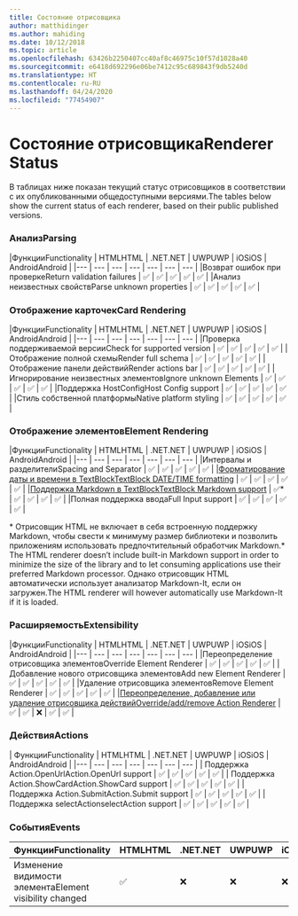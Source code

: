 ```yaml
---
title: Состояние отрисовщика
author: matthidinger
ms.author: mahiding
ms.date: 10/12/2018
ms.topic: article
ms.openlocfilehash: 63426b2250407cc40af8c46975c10f57d1028a40
ms.sourcegitcommit: e6418d692296e06be7412c95c689843f9db5240d
ms.translationtype: HT
ms.contentlocale: ru-RU
ms.lasthandoff: 04/24/2020
ms.locfileid: "77454907"
---
```

# <a name="renderer-status"></a><span data-ttu-id="6937d-102">Состояние отрисовщика</span><span class="sxs-lookup"><span data-stu-id="6937d-102">Renderer Status</span></span>
<span data-ttu-id="6937d-103">В таблицах ниже показан текущий статус отрисовщиков в соответствии с их опубликованными общедоступными версиями.</span><span class="sxs-lookup"><span data-stu-id="6937d-103">The tables below show the current status of each renderer, based on their public published versions.</span></span>

### <a name="parsing"></a><span data-ttu-id="6937d-104">Анализ</span><span class="sxs-lookup"><span data-stu-id="6937d-104">Parsing</span></span>

|<span data-ttu-id="6937d-105">Функции</span><span class="sxs-lookup"><span data-stu-id="6937d-105">Functionality</span></span> | <span data-ttu-id="6937d-106">HTML</span><span class="sxs-lookup"><span data-stu-id="6937d-106">HTML</span></span> | <span data-ttu-id="6937d-107">.NET</span><span class="sxs-lookup"><span data-stu-id="6937d-107">.NET</span></span> | <span data-ttu-id="6937d-108">UWP</span><span class="sxs-lookup"><span data-stu-id="6937d-108">UWP</span></span> | <span data-ttu-id="6937d-109">iOS</span><span class="sxs-lookup"><span data-stu-id="6937d-109">iOS</span></span> | <span data-ttu-id="6937d-110">Android</span><span class="sxs-lookup"><span data-stu-id="6937d-110">Android</span></span> |
|--- | --- | --- | --- | --- | --- | --- |
|<span data-ttu-id="6937d-111">Возврат ошибок при проверке</span><span class="sxs-lookup"><span data-stu-id="6937d-111">Return validation failures</span></span> | ✅ | ✅ | ✅ | ✅ | ✅ |
|<span data-ttu-id="6937d-112">Анализ неизвестных свойств</span><span class="sxs-lookup"><span data-stu-id="6937d-112">Parse unknown properties</span></span> | ✅ | ✅ | ✅ | ✅ | ✅ |

### <a name="card-rendering"></a><span data-ttu-id="6937d-113">Отображение карточек</span><span class="sxs-lookup"><span data-stu-id="6937d-113">Card Rendering</span></span>

|<span data-ttu-id="6937d-114">Функции</span><span class="sxs-lookup"><span data-stu-id="6937d-114">Functionality</span></span> | <span data-ttu-id="6937d-115">HTML</span><span class="sxs-lookup"><span data-stu-id="6937d-115">HTML</span></span> | <span data-ttu-id="6937d-116">.NET</span><span class="sxs-lookup"><span data-stu-id="6937d-116">.NET</span></span> | <span data-ttu-id="6937d-117">UWP</span><span class="sxs-lookup"><span data-stu-id="6937d-117">UWP</span></span> | <span data-ttu-id="6937d-118">iOS</span><span class="sxs-lookup"><span data-stu-id="6937d-118">iOS</span></span> | <span data-ttu-id="6937d-119">Android</span><span class="sxs-lookup"><span data-stu-id="6937d-119">Android</span></span> |
|--- | --- | --- | --- | --- | --- | --- |
|<span data-ttu-id="6937d-120">Проверка поддерживаемой версии</span><span class="sxs-lookup"><span data-stu-id="6937d-120">Check for supported version</span></span> | ✅ | ✅ | ✅ | ✅ | ✅  |
|<span data-ttu-id="6937d-121">Отображение полной схемы</span><span class="sxs-lookup"><span data-stu-id="6937d-121">Render full schema</span></span> | ✅ | ✅ | ✅ | ✅ | ✅ |
|<span data-ttu-id="6937d-122">Отображение панели действий</span><span class="sxs-lookup"><span data-stu-id="6937d-122">Render actions bar</span></span> | ✅ | ✅ | ✅ | ✅ | ✅ |
|<span data-ttu-id="6937d-123">Игнорирование неизвестных элементов</span><span class="sxs-lookup"><span data-stu-id="6937d-123">Ignore unknown Elements</span></span> | ✅ | ✅ | ✅ | ✅ | ✅ |
|<span data-ttu-id="6937d-124">Поддержка HostConfig</span><span class="sxs-lookup"><span data-stu-id="6937d-124">Host Config support</span></span> | ✅ | ✅ | ✅ | ✅ | ✅ |
|<span data-ttu-id="6937d-125">Стиль собственной платформы</span><span class="sxs-lookup"><span data-stu-id="6937d-125">Native platform styling</span></span> | ✅ | ✅ | ✅ | ✅ | ✅ |

### <a name="element-rendering"></a><span data-ttu-id="6937d-126">Отображение элементов</span><span class="sxs-lookup"><span data-stu-id="6937d-126">Element Rendering</span></span>

|<span data-ttu-id="6937d-127">Функции</span><span class="sxs-lookup"><span data-stu-id="6937d-127">Functionality</span></span> | <span data-ttu-id="6937d-128">HTML</span><span class="sxs-lookup"><span data-stu-id="6937d-128">HTML</span></span> | <span data-ttu-id="6937d-129">.NET</span><span class="sxs-lookup"><span data-stu-id="6937d-129">.NET</span></span> | <span data-ttu-id="6937d-130">UWP</span><span class="sxs-lookup"><span data-stu-id="6937d-130">UWP</span></span> | <span data-ttu-id="6937d-131">iOS</span><span class="sxs-lookup"><span data-stu-id="6937d-131">iOS</span></span> | <span data-ttu-id="6937d-132">Android</span><span class="sxs-lookup"><span data-stu-id="6937d-132">Android</span></span> |
|--- | --- | --- | --- | --- | --- | --- |
|<span data-ttu-id="6937d-133">Интервалы и разделители</span><span class="sxs-lookup"><span data-stu-id="6937d-133">Spacing and Separator</span></span> | ✅ | ✅ | ✅ | ✅ | ✅ |
|[<span data-ttu-id="6937d-134">Форматирование даты и времени в TextBlock</span><span class="sxs-lookup"><span data-stu-id="6937d-134">TextBlock DATE/TIME formatting</span></span>](../authoring-cards/text-features.md#datetime-formatting-and-localization) | ✅ | ✅ | ✅ | ✅ | ✅ |
|[<span data-ttu-id="6937d-135">Поддержка Markdown в TextBlock</span><span class="sxs-lookup"><span data-stu-id="6937d-135">TextBlock Markdown support</span></span>](../authoring-cards/text-features.md#markdown) | ✅* | ✅ | ✅ | ✅ | ✅ |
|<span data-ttu-id="6937d-136">Полная поддержка ввода</span><span class="sxs-lookup"><span data-stu-id="6937d-136">Full Input support</span></span> | ✅ | ✅ | ✅ | ✅ | ✅ |

<span data-ttu-id="6937d-137">\* Отрисовщик HTML не включает в себя встроенную поддержку Markdown, чтобы свести к минимуму размер библиотеки и позволить приложениям использовать предпочтительный обработчик Markdown.</span><span class="sxs-lookup"><span data-stu-id="6937d-137">\* The HTML renderer doesn’t include built-in Markdown support in order to minimize the size of the library and to let consuming applications use their preferred Markdown processor.</span></span> <span data-ttu-id="6937d-138">Однако отрисовщик HTML автоматически использует анализатор Markdown-It, если он загружен.</span><span class="sxs-lookup"><span data-stu-id="6937d-138">The HTML renderer will however automatically use Markdown-It if it is loaded.</span></span>

### <a name="extensibility"></a><span data-ttu-id="6937d-139">Расширяемость</span><span class="sxs-lookup"><span data-stu-id="6937d-139">Extensibility</span></span>

|<span data-ttu-id="6937d-140">Функции</span><span class="sxs-lookup"><span data-stu-id="6937d-140">Functionality</span></span> | <span data-ttu-id="6937d-141">HTML</span><span class="sxs-lookup"><span data-stu-id="6937d-141">HTML</span></span> | <span data-ttu-id="6937d-142">.NET</span><span class="sxs-lookup"><span data-stu-id="6937d-142">.NET</span></span> | <span data-ttu-id="6937d-143">UWP</span><span class="sxs-lookup"><span data-stu-id="6937d-143">UWP</span></span> | <span data-ttu-id="6937d-144">iOS</span><span class="sxs-lookup"><span data-stu-id="6937d-144">iOS</span></span> | <span data-ttu-id="6937d-145">Android</span><span class="sxs-lookup"><span data-stu-id="6937d-145">Android</span></span> |
|--- | --- | --- | --- | --- | --- | --- |
|<span data-ttu-id="6937d-146">Переопределение отрисовщика элементов</span><span class="sxs-lookup"><span data-stu-id="6937d-146">Override Element Renderer</span></span> | ✅ | ✅ | ✅ | ✅ | ✅ |
|<span data-ttu-id="6937d-147">Добавление нового отрисовщика элементов</span><span class="sxs-lookup"><span data-stu-id="6937d-147">Add new Element Renderer</span></span> | ✅ | ✅ | ✅ | ✅ | ✅ |
|<span data-ttu-id="6937d-148">Удаление отрисовщика элементов</span><span class="sxs-lookup"><span data-stu-id="6937d-148">Remove Element Renderer</span></span> | ✅ | ✅ | ✅ | ✅ | ✅ |
|[<span data-ttu-id="6937d-149">Переопределение, добавление или удаление отрисовщика действий</span><span class="sxs-lookup"><span data-stu-id="6937d-149">Override/add/remove Action Renderer</span></span>](https://github.com/Microsoft/AdaptiveCards/issues/1671) | ✅ | ✅ | ❌ | ✅ | ✅ |

### <a name="actions"></a><span data-ttu-id="6937d-150">Действия</span><span class="sxs-lookup"><span data-stu-id="6937d-150">Actions</span></span>

| <span data-ttu-id="6937d-151">Функции</span><span class="sxs-lookup"><span data-stu-id="6937d-151">Functionality</span></span> | <span data-ttu-id="6937d-152">HTML</span><span class="sxs-lookup"><span data-stu-id="6937d-152">HTML</span></span> | <span data-ttu-id="6937d-153">.NET</span><span class="sxs-lookup"><span data-stu-id="6937d-153">.NET</span></span> | <span data-ttu-id="6937d-154">UWP</span><span class="sxs-lookup"><span data-stu-id="6937d-154">UWP</span></span> | <span data-ttu-id="6937d-155">iOS</span><span class="sxs-lookup"><span data-stu-id="6937d-155">iOS</span></span> | <span data-ttu-id="6937d-156">Android</span><span class="sxs-lookup"><span data-stu-id="6937d-156">Android</span></span> |
|--- | --- | --- | --- | --- | --- | --- |
| <span data-ttu-id="6937d-157">Поддержка Action.OpenUrl</span><span class="sxs-lookup"><span data-stu-id="6937d-157">Action.OpenUrl support</span></span> | ✅ | ✅ | ✅ | ✅ | ✅  |
| <span data-ttu-id="6937d-158">Поддержка Action.ShowCard</span><span class="sxs-lookup"><span data-stu-id="6937d-158">Action.ShowCard support</span></span>  | ✅ | ✅ | ✅ | ✅ | ✅ |
| <span data-ttu-id="6937d-159">Поддержка Action.Submit</span><span class="sxs-lookup"><span data-stu-id="6937d-159">Action.Submit support</span></span>  | ✅ | ✅ | ✅ | ✅ | ✅  |
| <span data-ttu-id="6937d-160">Поддержка selectAction</span><span class="sxs-lookup"><span data-stu-id="6937d-160">selectAction support</span></span> | ✅ | ✅ | ✅ | ✅ | ✅ |

### <a name="events"></a><span data-ttu-id="6937d-161">События</span><span class="sxs-lookup"><span data-stu-id="6937d-161">Events</span></span>

|       <span data-ttu-id="6937d-162">Функции</span><span class="sxs-lookup"><span data-stu-id="6937d-162">Functionality</span></span>        | <span data-ttu-id="6937d-163">HTML</span><span class="sxs-lookup"><span data-stu-id="6937d-163">HTML</span></span> | <span data-ttu-id="6937d-164">.NET</span><span class="sxs-lookup"><span data-stu-id="6937d-164">.NET</span></span> | <span data-ttu-id="6937d-165">UWP</span><span class="sxs-lookup"><span data-stu-id="6937d-165">UWP</span></span> | <span data-ttu-id="6937d-166">iOS</span><span class="sxs-lookup"><span data-stu-id="6937d-166">iOS</span></span> | <span data-ttu-id="6937d-167">Android</span><span class="sxs-lookup"><span data-stu-id="6937d-167">Android</span></span> | 
|----------------------------|------|------|-----|-----|---------|
| <span data-ttu-id="6937d-168">Изменение видимости элемента</span><span class="sxs-lookup"><span data-stu-id="6937d-168">Element visibility changed</span></span> |  ✅   |  ❌   |  ❌  |  ❌  | ❌ |

